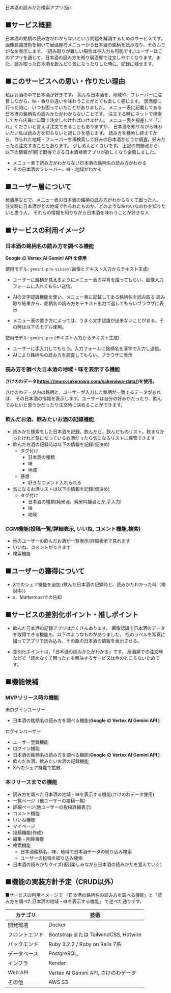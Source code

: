

日本酒の読みかた検索アプリ(仮)

## ■サービス概要
日本酒の銘柄の読み方がわからないという問題を解消するためのサービスです。
画像認識技術を用いて居酒屋のメニューから日本酒の銘柄を読み取り、そのふりがなを表示します。
(読み取りが難しい場合は手入力も可能です。)ユーザーはこのアプリを通じて、日本酒の読み方を知り居酒屋で注文しやすくなります。また、読み取った日本酒を飲んだり気になったりした時に、記録に残せます。

## ■このサービスへの思い・作りたい理由
私はお酒の中で日本酒が好きです。
色んな日本酒を、地域や、フレーバーに注目しながら、味・香りの違いを味わうことがとても楽しく感じます。
居酒屋に行った時に、いつも困っていたことがありました。
メニュー表に記載してある日本酒の銘柄名の読みかたがわからないことです。
注文する時にネットで検索してから店員に口頭で注文しなければいけません。
メニュー表を指差して「これ」くださいと言えば注文できることもありますが、
日本酒を知りながら味わいたい私は読み方を知らないと寂しさを感じます。
読み方を検索し終えてから、作られた地域・フレーバーを再検索して好みの日本酒かどうか調査。好みだったら注文することもあります。
少しめんどくさいです。
上記の問題点から、以下の情報が1回で取得できる日本酒検索アプリが欲しくなり企画しました。

- メニュー表で読み方がわからない日本酒の銘柄名の読み方がわかる
- その日本酒のフレーバー、味・地域がわかる

## ■ユーザー層について
居酒屋などで、メニュー表の日本酒の銘柄の読み方がわからなくて困った人。
注文時に日本酒がどの地域で作られたものか、どのような味わいなのかを知りたいと思う人。
それらの情報を知りながら日本酒を味わうことが好きな人

## ■サービスの利用イメージ
### 日本酒の銘柄名の読み方を調べる機能

**Google の Vertex AI Gemini API を使用**

使用モデル: `gemini-pro-vision` (画像とテキスト入力からテキスト生成)

- ユーザーに銘柄が見えるようにメニュー表の写真を撮ってもらい、画像入力フォームに入れてもらい送信。
- AIの文字認識機能を使い、メニュー表に記載してある銘柄名を読み取る
読み取り結果から、銘柄名の読み方をテキスト出力で返してもらいブラウザに表示

- メニュー表の書き方によっては、うまく文字認識が出来ないことがある。その時は以下のモデル使用。

使用モデル: `gemini-pro` (テキスト入力からテキスト生成)
- ユーザーに手入力してもらう。入力フォームに銘柄名を漢字で入力し送信。
- AIにより銘柄名の読み方を調査してもらい、ブラウザに表示
    
### 読み方を調べた日本酒の地域・味を表示する機能

**さけのわデータ(https://muro.sakenowa.com/sakenowa-data/)を使用。**

さけのわデータ内の銘柄と、ユーザーが入力した銘柄が一致するデータがあれば、
その日本酒の情報を表示します。ユーザーは自分の好みかだったり、飲んでみたいと思うかだったり注文時に決めることができます。

### 飲んだお酒、飲みたいお酒の記録機能

- 読みかた検索をした日本酒を記録。飲んだら、飲んだものリスト。飲まなかったけれど気になっているお酒だったら気になるリストに保管できます
- 飲んだお酒の記録時は以下の情報を記録(仮決め)
    - タグ付け
        - 日本酒の種類
        - 味
        - 地域
    - 感想
        - 好きなコメント入れられる
- 気になるお酒リストは以下の情報を記録(仮決め)
    - タグ付け
        - 日本酒の種類(純米酒、純米吟醸酒とか,手入力)
        - 味
        - 地域

### CGM機能(投稿一覧/詳細表示, いいね, コメント機能,検索)

- 他のユーザーの飲んだお酒が一覧表示/詳細表示で見れます
- いいね、コメントができます
- 検索機能

## ■ユーザーの獲得について
- Xでのシェア機能を追加 (飲んだ日本酒の記録時と、読みかたわかった時（検討中）)
- x、Mattermostでの告知

## ■サービスの差別化ポイント・推しポイント
- 飲んだ日本酒の記録アプリはたくさんあります。
画像認識で日本酒のデータを取得できる機能も、以下のようなものがありました。
瓶のラベルを写真に撮ってアプリで読み込み、その瓶の日本酒の情報を表示させる。
   
- 差別化ポイントは、「日本酒の読みかたがわかる」です。
居酒屋での注文時などで「読めなくて困った」を解決するサービスは今のところないためです。

## ■機能候補
### MVPリリース時の機能
未ログインユーザー
- 日本酒の銘柄名の読み方を調べる機能(**Google の Vertex AI Gemini API )**

ログインユーザー
- ユーザー登録機能
- ログイン機能
- 日本酒の銘柄名の読み方を調べる機能(**Google の Vertex AI Gemini API )**
- 飲んだお酒、飲みたいお酒の記録機能
- Xへのシェア機能で拡散


### 本リリースまでの機能
- 読み方を調べた日本酒の地域・味を表示する機能(さけのわデータ使用)
- 一覧ページ（他ユーザーの投稿一覧)
- 詳細ページ(他ユーザーの投稿詳細表示)
- コメント機能
- いいね機能
- マイページ
- 投稿機能(作成）
- 編集・削除機能
- 検索機能
    - 日本酒銘柄名、味、地域で日本酒データの絞り込み検索
    - ユーザーの投稿を絞り込み検索
- 日本酒の読みかたクイズ(仮)(楽しみながら日本酒の読みかたを覚えていく）

## ■機能の実装方針予定（CRUD以外）
■サービスの利用イメージで
「日本酒の銘柄名の読み方を調べる機能」と「読み方を調べた日本酒の地域・味を表示する機能」
で述べた通りです。

| カテゴリ | 技術 |
| --- | --- |
| 開発環境 | Docker |
| フロントエンド | Bootstrap または TailwindCSS, Hotwire |
| バックエンド | Ruby 3.2.2 / Ruby on Rails 7系 |
| データベース | PostgreSQL,  |
| インフラ | Render |
| Web API | Vertex AI Gemini API, さけのわデータ |
| その他 | AWS S3 |